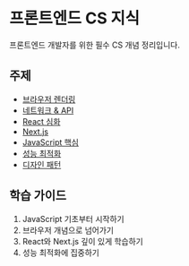# 프론트엔드 CS 지식

프론트엔드 개발자를 위한 필수 CS 개념 정리입니다.

## 주제

- [브라우저 렌더링](./browser.md)
- [네트워크 & API](./network.md)
- [React 심화](./react.md)
- [Next.js](./nextjs.md)
- [JavaScript 핵심](./javascript.md)
- [성능 최적화](./performance.md)
- [디자인 패턴](./design-patterns.md)

## 학습 가이드

1. JavaScript 기초부터 시작하기
2. 브라우저 개념으로 넘어가기
3. React와 Next.js 깊이 있게 학습하기
4. 성능 최적화에 집중하기
